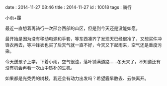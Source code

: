date : 2014-11-27 08:46
title : 2014-11-27
id : 10018
tags : 骑行

小雨+霾

最近一直想着再骑行一次邢台西部的山区，但是到今天还是没能如愿。

最开始是因为没有移动电源和手套，等东西凑齐了发现天已经很冷了，又想买件冲锋衣再去，等冲锋衣也买了后天气就一直不好，今天又下起雨来，空气还是重度污染。

今天送孩子上学，下着小雨，空气很浊，落叶铺满道路……冬天来了，不知道还有没有机会再看一次山中质朴的生机。

如果都是光秃秃的树枝，我还会有动力出发吗？希望霾早散去、云快离开。